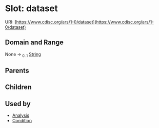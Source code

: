 
# Slot: dataset




URI: [https://www.cdisc.org/ars/1-0/dataset](https://www.cdisc.org/ars/1-0/dataset)


## Domain and Range

None &#8594;  <sub>0..1</sub> [String](types/String.md)

## Parents


## Children


## Used by

 * [Analysis](Analysis.md)
 * [Condition](Condition.md)
